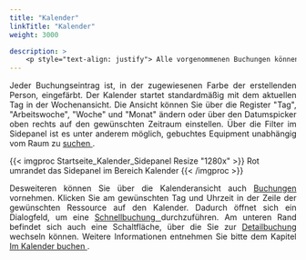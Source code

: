 ```yaml
---
title: "Kalender"
linkTitle: "Kalender"
weight: 3000

description: >
    <p style="text-align: justify"> Alle vorgenommenen Buchungen können sind in der <a href="/3vrooms/kalender/kalenderansicht/">Kalenderansicht </a> zu finden.  </p>
---
```

<p style="text-align: justify"> Jeder Buchungseintrag ist, in der zugewiesenen Farbe der erstellenden Person, eingefärbt.  
Der Kalender startet standardmäßig mit dem aktuellen Tag in der Wochenansicht. Die Ansicht können Sie über die Register "Tag", "Arbeitswoche", "Woche" und "Monat" ändern oder über den Datumspicker oben rechts auf den gewünschten Zeitraum einstellen.
Über die Filter im Sidepanel ist es unter anderem möglich, gebuchtes Equipment unabhängig vom Raum zu <a href="/kalender/im-kalender-suchen/"> suchen </a>. </p>

{{< imgproc Startseite_Kalender_Sidepanel Resize "1280x" >}}
Rot umrandet das Sidepanel im Bereich Kalender {{< /imgproc >}}

<p style="text-align: justify"> Desweiteren können Sie über die Kalenderansicht auch <a href="/3vrooms/kalender/im-kalender-buchen/"> Buchungen </a> vornehmen. Klicken Sie am gewünschten Tag und Uhrzeit in der Zeile der gewünschten Ressource auf den Kalender. Dadurch öffnet sich ein Dialogfeld, um eine <a href="/3vrooms/buchen/buchung-erstellen/schnellbuchung/"> Schnellbuchung </a> durchzuführen. Am unteren Rand befindet sich auch eine Schaltfläche, über die Sie zur <a href="/3vrooms/buchen/buchung-erstellen/deatilbuchung/"> Detailbuchung </a> wechseln können.
Weitere Informationen entnehmen Sie bitte dem Kapitel <a href="/3vrooms/kalender/im-kalender-buchen/"> Im Kalender buchen </a>. </p>
